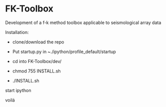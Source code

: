 # FK-Toolbox
Development of a f-k method toolbox applicable to seismological array data 


Installation:

- clone/download the repo

- Put startup.py in ~./ipython/profile_default/startup

- cd into FK-Toolbox/dev/

- chmod 755 INSTALL.sh

- ./INSTALL.sh



start ipython

voilá
